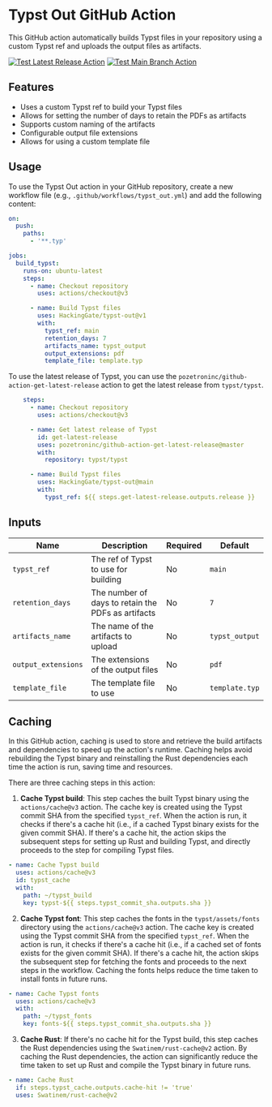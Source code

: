 # Typst Out GitHub Action
This GitHub action automatically builds Typst files in your repository using a custom Typst ref and uploads the output files as artifacts.

[![Test Latest Release Action](https://github.com/HackingGate/typst-out/actions/workflows/test_latest_release.yml/badge.svg)](https://github.com/HackingGate/typst-out/actions/workflows/test_latest_release.yml)
[![Test Main Branch Action](https://github.com/HackingGate/typst-out/actions/workflows/test_main_branch.yml/badge.svg)](https://github.com/HackingGate/typst-out/actions/workflows/test_main_branch.yml)

## Features

- Uses a custom Typst ref to build your Typst files
- Allows for setting the number of days to retain the PDFs as artifacts
- Supports custom naming of the artifacts
- Configurable output file extensions
- Allows for using a custom template file

## Usage

To use the Typst Out action in your GitHub repository, create a new workflow file (e.g., `.github/workflows/typst_out.yml`) and add the following content:

```yaml
on:
  push:
    paths:
      - '**.typ'

jobs:
  build_typst:
    runs-on: ubuntu-latest
    steps:
      - name: Checkout repository
        uses: actions/checkout@v3

      - name: Build Typst files
        uses: HackingGate/typst-out@v1
        with:
          typst_ref: main
          retention_days: 7
          artifacts_name: typst_output
          output_extensions: pdf
          template_file: template.typ
```

To use the latest release of Typst, you can use the `pozetroninc/github-action-get-latest-release` action to get the latest release from `typst/typst`.

```yaml
    steps:
      - name: Checkout repository
        uses: actions/checkout@v3

      - name: Get latest release of Typst
        id: get-latest-release
        uses: pozetroninc/github-action-get-latest-release@master
        with:
          repository: typst/typst

      - name: Build Typst files
        uses: HackingGate/typst-out@main
        with:
          typst_ref: ${{ steps.get-latest-release.outputs.release }}
```

## Inputs

| Name | Description | Required | Default |
| --- | --- | --- | --- |
| `typst_ref` | The ref of Typst to use for building | No | `main` |
| `retention_days` | The number of days to retain the PDFs as artifacts | No | `7` |
| `artifacts_name` | The name of the artifacts to upload | No | `typst_output` |
| `output_extensions` | The extensions of the output files | No | `pdf` |
| `template_file` | The template file to use | No | `template.typ` |

## Caching

In this GitHub action, caching is used to store and retrieve the build artifacts and dependencies to speed up the action's runtime. Caching helps avoid rebuilding the Typst binary and reinstalling the Rust dependencies each time the action is run, saving time and resources.

There are three caching steps in this action:

1. **Cache Typst build**: This step caches the built Typst binary using the `actions/cache@v3` action. The cache key is created using the Typst commit SHA from the specified `typst_ref`. When the action is run, it checks if there's a cache hit (i.e., if a cached Typst binary exists for the given commit SHA). If there's a cache hit, the action skips the subsequent steps for setting up Rust and building Typst, and directly proceeds to the step for compiling Typst files.

```yaml
- name: Cache Typst build
  uses: actions/cache@v3
  id: typst_cache
  with:
    path: ~/typst_build
    key: typst-${{ steps.typst_commit_sha.outputs.sha }}
```

2. **Cache Typst font**: This step caches the fonts in the `typst/assets/fonts` directory using the `actions/cache@v3` action. The cache key is created using the Typst commit SHA from the specified `typst_ref`. When the action is run, it checks if there's a cache hit (i.e., if a cached set of fonts exists for the given commit SHA). If there's a cache hit, the action skips the subsequent step for fetching the fonts and proceeds to the next steps in the workflow. Caching the fonts helps reduce the time taken to install fonts in future runs.

```yaml
- name: Cache Typst fonts
  uses: actions/cache@v3
  with:
    path: ~/typst_fonts
    key: fonts-${{ steps.typst_commit_sha.outputs.sha }}
```

3. **Cache Rust**: If there's no cache hit for the Typst build, this step caches the Rust dependencies using the `Swatinem/rust-cache@v2` action. By caching the Rust dependencies, the action can significantly reduce the time taken to set up Rust and compile the Typst binary in future runs.

```yaml
- name: Cache Rust
  if: steps.typst_cache.outputs.cache-hit != 'true'
  uses: Swatinem/rust-cache@v2
```
